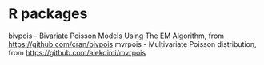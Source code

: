 # R packages
bivpois - Bivariate Poisson Models Using The EM Algorithm, from https://github.com/cran/bivpois
mvrpois - Multivariate Poisson distribution, from https://github.com/alekdimi/mvrpois
